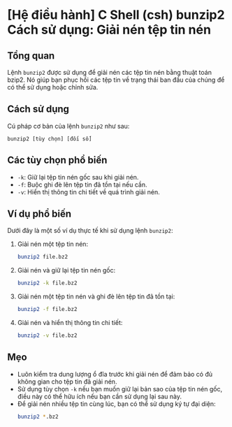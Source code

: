 # [Hệ điều hành] C Shell (csh) bunzip2 Cách sử dụng: Giải nén tệp tin nén

## Tổng quan
Lệnh `bunzip2` được sử dụng để giải nén các tệp tin nén bằng thuật toán bzip2. Nó giúp bạn phục hồi các tệp tin về trạng thái ban đầu của chúng để có thể sử dụng hoặc chỉnh sửa.

## Cách sử dụng
Cú pháp cơ bản của lệnh `bunzip2` như sau:

```
bunzip2 [tùy chọn] [đối số]
```

## Các tùy chọn phổ biến
- `-k`: Giữ lại tệp tin nén gốc sau khi giải nén.
- `-f`: Buộc ghi đè lên tệp tin đã tồn tại nếu cần.
- `-v`: Hiển thị thông tin chi tiết về quá trình giải nén.

## Ví dụ phổ biến
Dưới đây là một số ví dụ thực tế khi sử dụng lệnh `bunzip2`:

1. Giải nén một tệp tin nén:
   ```bash
   bunzip2 file.bz2
   ```

2. Giải nén và giữ lại tệp tin nén gốc:
   ```bash
   bunzip2 -k file.bz2
   ```

3. Giải nén một tệp tin nén và ghi đè lên tệp tin đã tồn tại:
   ```bash
   bunzip2 -f file.bz2
   ```

4. Giải nén và hiển thị thông tin chi tiết:
   ```bash
   bunzip2 -v file.bz2
   ```

## Mẹo
- Luôn kiểm tra dung lượng ổ đĩa trước khi giải nén để đảm bảo có đủ không gian cho tệp tin đã giải nén.
- Sử dụng tùy chọn `-k` nếu bạn muốn giữ lại bản sao của tệp tin nén gốc, điều này có thể hữu ích nếu bạn cần sử dụng lại sau này.
- Để giải nén nhiều tệp tin cùng lúc, bạn có thể sử dụng ký tự đại diện:
  ```bash
  bunzip2 *.bz2
  ```